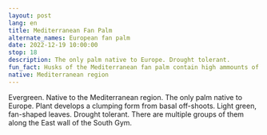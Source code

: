 ```yaml
---
layout: post
lang: en
title: Mediterranean Fan Palm
alternate_names: European fan palm
date: 2022-12-19 10:00:00
stop: 18
description: The only palm native to Europe. Drought tolerant.
fun_fact: Husks of the Mediterranean fan palm contain high ammounts of tannin, giving them a use as an astringent
native: Mediterranean region
---
```

Evergreen. Native to the Mediterranean region. The only palm native to Europe. Plant develops a clumping form from basal off-shoots. Light green, fan-shaped leaves. Drought tolerant. There are multiple groups of them along the East wall of the South Gym.

